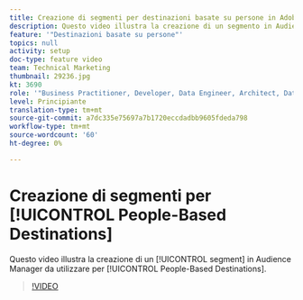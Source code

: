 ```yaml
---
title: Creazione di segmenti per destinazioni basate su persone in Adobe Audience Manager
description: Questo video illustra la creazione di un segmento in Audience Manager da utilizzare per le destinazioni basate su persone.
feature: '"Destinazioni basate su persone"'
topics: null
activity: setup
doc-type: feature video
team: Technical Marketing
thumbnail: 29236.jpg
kt: 3690
role: '"Business Practitioner, Developer, Data Engineer, Architect, Data Architect, Administrator, Leader"'
level: Principiante
translation-type: tm+mt
source-git-commit: a7dc335e75697a7b1720eccdadbb9605fdeda798
workflow-type: tm+mt
source-wordcount: '60'
ht-degree: 0%

---
```



# Creazione di segmenti per [!UICONTROL People-Based Destinations]

Questo video illustra la creazione di un [!UICONTROL segment] in Audience Manager da utilizzare per [!UICONTROL People-Based Destinations].

>[!VIDEO](https://video.tv.adobe.com/v/29236/?quality=12)
